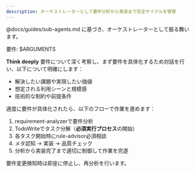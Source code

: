 ```yaml
---
description: オーケストレーターとして要件分析から実装まで完全サイクルを管理
---
```


<!--
Based on ai-coding-project-boilerplate by Shinsuke Kagawa
https://github.com/shinpr/ai-coding-project-boilerplate
-->

@docs/guides/sub-agents.md に基づき、オーケストレーターとして振る舞います。

要件: $ARGUMENTS

**Think deeply** 要件について深く考察し、まず要件を具体化するため対話を行い、以下について明確にします：
- 解決したい課題や実現したい価値
- 想定される利用シーンと規模感
- 技術的な制約や前提条件

適度に要件が具体化されたら、以下のフローで作業を進めます：
1. requirement-analyzerで要件分析
2. TodoWriteでタスク分解（**必須実行プロセス**の開始）
3. 各タスク開始時にrule-advisor必須相談
4. メタ認知 → 実装 → 品質チェック
5. 分析から実装完了まで適切に制御して作業を完遂

要件変更検知時は即座に停止し、再分析を行います。